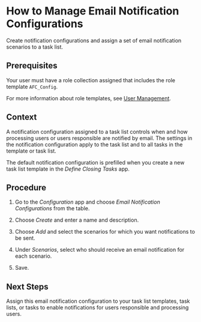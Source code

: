 <!-- loioc4e256920af749ab815d325ac8464302 -->

# How to Manage Email Notification Configurations

Create notification configurations and assign a set of email notification scenarios to a task list.



<a name="loioc4e256920af749ab815d325ac8464302__prereq_wcz_hzb_ckb"/>

## Prerequisites

Your user must have a role collection assigned that includes the role template `AFC_Config`.

For more information about role templates, see [User Management](../User_Management_ae7fa30.md).



## Context

A notification configuration assigned to a task list controls when and how processing users or users responsible are notified by email. The settings in the notification configuration apply to the task list and to all tasks in the template or task list.

The default notification configuration is prefilled when you create a new task list template in the *Define Closing Tasks* app.



## Procedure

1.  Go to the *Configuration* app and choose *Email Notification Configurations* from the table.

2.  Choose *Create* and enter a name and description.

3.  Choose *Add* and select the scenarios for which you want notifications to be sent.

4.  Under *Scenarios*, select who should receive an email notification for each scenario.

5.  Save.




<a name="loioc4e256920af749ab815d325ac8464302__postreq_wgv_qjt_3mb"/>

## Next Steps

Assign this email notification configuration to your task list templates, task lists, or tasks to enable notifications for users responsible and processing users.

